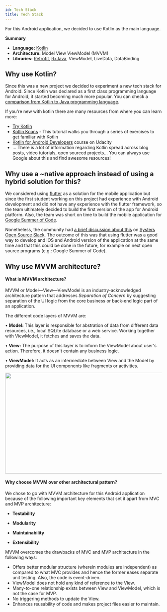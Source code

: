 ```yaml
---
id: Tech Stack
title: Tech Stack
---
```

For this Android application, we decided to use Kotlin as the main language.

**Summary**

- **Language:** [Kotlin](https://kotlinlang.org/)
- **Architecture:** Model View ViewModel (MVVM)
- **Libraries:** [Retrofit](http://square.github.io/retrofit/), [RxJava](https://github.com/ReactiveX/RxJava), ViewModel, LiveData, DataBinding


## Why use Kotlin?

Since this was a new project we decided to experiment a new tech stack for Android. Since Kotlin was declared as a first class programming language for Android, it started becoming much more popular. You can check a [comparison from Kotlin to Java programming language](https://kotlinlang.org/docs/reference/comparison-to-java.html).

If you're new with kotlin there are many resources from where you can learn more:
- [Try Kotlin](https://try.kotlinlang.org/)
- [Kotlin Koans](https://kotlinlang.org/docs/tutorials/koans.html) - This tutorial walks you through a series of exercises to get familiar with Kotlin
- [Kotlin for Android Developers](https://eu.udacity.com/course/kotlin-for-android-developers--ud888) course on Udacity
- ... There is a lot of information regarding Kotlin spread across blog posts, video tutorials, open sourced projects... You can always use Google about this and find awesome resources!

## Why use a ~native approach instead of using a hybrid solution for this?

We considered using [flutter](https://flutter.io/) as a solution for the mobile application but since the first student working on this project had experience with Android development and did not have any experience with the flutter framework, so the team ultimately decided to build the first version of the app for Android platform. Also, the team was short on time to build the mobile application for [Google Summer of Code](https://summerofcode.withgoogle.com).

Nonetheless, the community had [a brief discussion about this](https://systers-opensource.slack.com/archives/CAE8QK41L/p1531508427000351) on [Systers Open Source Slack](http://systers.io/slack-systers-opensource/). The outcome of this was that using flutter was a good way to develop and iOS and Android version of the application at the same time and that this could be done in the future, for example on next open source programs (e.g.: Google Summer of Code).

## Why use MVVM architecture?

#### What is MVVM architecture? 

MVVM or Model—View—ViewModel is an industry-acknowledged architecture pattern that addresses *Separation of Concern* by suggesting separation of the UI logic from the core business or back-end logic part of an application.

The different code layers of MVVM are:

• **Model:** This layer is responsible for abstration of data from different data resources, i.e., local SQLite database or a web service. Working together with ViewModel, it fetches and saves the data.

• **View:** The purpose of this layer is to inform the ViewModel about user's action. Therefore, it doesn't contain any business logic.

• **ViewModel:** It acts as an intermediate between View and the Model by providing data for the UI components like fragments or activities. 

<p align="center">
  <img src="https://user-images.githubusercontent.com/80174214/178808735-ade037d1-c72f-4165-8c2b-3f25da252d0b.jpg" width="532" height="324"/>
</p>

#### Why choose MVVM over other architectural pattern?

We chose to go with MVVM architecture for this Android application because of the following important key elements that set it apart from MVC  and MVP architecture:

- **Testability**

- **Modularity**

- **Maintainability**

- **Extensibility**


MVVM overcomes the drawbacks of MVC and MVP architecture in the following ways:

- Offers better modular structure (wherein modules are independent) as compared to what MVC provides and hence the former eases separate unit testing. Also, the code is event-driven. 
- ViewModel does not hold any kind of reference to the View.
- Many-to-one relationship exists between View and ViewModel, which is not the case for MVP.
- No triggering methods to update the View.
- Enhances reusability of code and makes project files easier to maintain.
